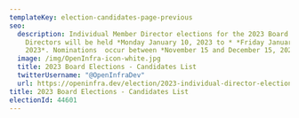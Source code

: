 ```yaml
---
templateKey: election-candidates-page-previous
seo:
  description: Individual Member Director elections for the 2023 Board of
    Directors will be held *Monday January 10, 2023 to * *Friday January 18,
    2023*. Nominations  occur between *November 15 and December 15, 2020*.
  image: /img/OpenInfra-icon-white.jpg
  title: 2023 Board Elections - Candidates List
  twitterUsername: "@OpenInfraDev"
  url: https://openinfra.dev/election/2023-individual-director-election/candidates
title: 2023 Board Elections - Candidates List
electionId: 44601
---
```

